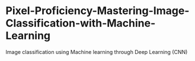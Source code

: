 # Pixel-Proficiency-Mastering-Image-Classification-with-Machine-Learning
Image classification using Machine learning through Deep Learning (CNN)
